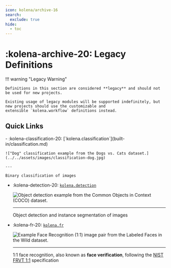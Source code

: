 ```yaml
---
icon: kolena/archive-16
search:
  exclude: true
hide:
  - toc
---
```


# :kolena-archive-20: Legacy Definitions

!!! warning "Legacy Warning"

    Definitions in this section are considered **legacy** and should not be used for new projects.

    Existing usage of legacy modules will be supported indefinitely, but new projects should use the customizable and
    extensible `kolena.workflow` definitions instead.

## Quick Links

<div class="grid cards" markdown>
- :kolena-classification-20: [`kolena.classification`](built-in/classification.md)

    !["Dog" classification example from the Dogs vs. Cats dataset.](../../assets/images/classification-dog.jpg)

    ---

    Binary classification of images

- :kolena-detection-20: [`kolena.detection`](built-in/detection.md)

    ![Object detection example from the Common Objects in Context (COCO) dataset.](../../assets/images/detection-airplane.jpg)

    ---

    Object detection and instance segmentation of images

- :kolena-fr-20: [`kolena.fr`](built-in/fr.md)

    ![Example Face Recognition (1:1) image pair from the Labeled Faces in the Wild dataset.](../../assets/images/face-recognition.jpg)

    ---

    1:1 face recognition, also known as **face verification**, following the
    [NIST FRVT 1:1](https://pages.nist.gov/frvt/html/frvt11.html) specification
</div>
